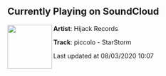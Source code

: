 ## Currently Playing on SoundCloud

[<img align="left" width="100" src="https://i1.sndcdn.com/artworks-FbU5gY8eTr4CZqcv-lewzJw-t50x50.jpg">](https://soundcloud.com/v4g-channel/starstorm)

**Artist**: Hijack Records 

**Track**: pìccolo - StarStorm

Last updated at 08/03/2020 10:07
